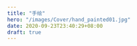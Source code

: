 ```yaml
---
title: "手绘"
hero: "/images/Cover/hand_painted01.jpg"
date: 2020-09-23T23:40:29+08:00
draft: true
---
```


